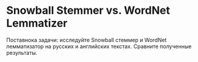 # Snowball Stemmer vs. WordNet Lemmatizer

Поставнока задачи: исследуйте Snowball стеммер и WordNet лемматизатор на русских и английских текстах. Сравните полученные результаты.